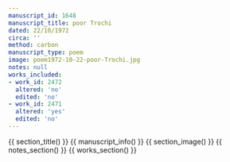 ```yaml
---
manuscript_id: 1648
manuscript_title: poor Trochi
dated: 22/10/1972
circa: ''
method: carbon
manuscript_type: poem
image: poem1972-10-22-poor-Trochi.jpg
notes: null
works_included:
- work_id: 2472
  altered: 'no'
  edited: 'no'
- work_id: 2471
  altered: 'yes'
  edited: 'no'
---
```


{{ section_title() }}
{{ manuscript_info() }}
{{ section_image() }}
{{ notes_section() }}
{{ works_section() }}
